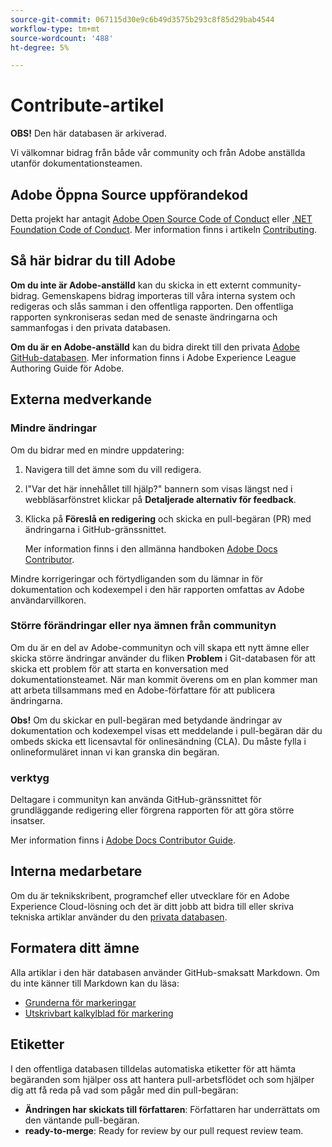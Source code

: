 ```yaml
---
source-git-commit: 067115d30e9c6b49d3575b293c8f85d29bab4544
workflow-type: tm+mt
source-wordcount: '488'
ht-degree: 5%

---
```

# Contribute-artikel

**OBS!** Den här databasen är arkiverad.

Vi välkomnar bidrag från både vår community och från Adobe anställda utanför dokumentationsteamen.

## Adobe Öppna Source uppförandekod

Detta projekt har antagit [Adobe Open Source Code of Conduct](code-of-conduct.md) eller [.NET Foundation Code of Conduct](https://dotnetfoundation.org/code-of-conduct). Mer information finns i artikeln [Contributing](contributing.md).

## Så här bidrar du till Adobe

**Om du inte är Adobe-anställd** kan du skicka in ett externt community-bidrag. Gemenskapens bidrag importeras till våra interna system och redigeras och slås samman i den offentliga rapporten. Den offentliga rapporten synkroniseras sedan med de senaste ändringarna och sammanfogas i den privata databasen.

**Om du är en Adobe-anställd** kan du bidra direkt till den privata [Adobe GitHub-databasen](https://git.corp.adobe.com/AdobeDocs/). Mer information finns i Adobe Experience League Authoring Guide för Adobe.

## Externa medverkande

### Mindre ändringar

Om du bidrar med en mindre uppdatering:

1. Navigera till det ämne som du vill redigera.
1. I&quot;Var det här innehållet till hjälp?&quot; bannern som visas längst ned i webbläsarfönstret klickar på **Detaljerade alternativ för feedback**.
1. Klicka på **Föreslå en redigering** och skicka en pull-begäran (PR) med ändringarna i GitHub-gränssnittet.

   Mer information finns i den allmänna handboken [Adobe Docs Contributor](https://experienceleague.adobe.com/docs/contributor/contributor-guide/introduction.html?lang=sv).

Mindre korrigeringar och förtydliganden som du lämnar in för dokumentation och kodexempel i den här rapporten omfattas av Adobe användarvillkoren.

### Större förändringar eller nya ämnen från communityn

Om du är en del av Adobe-communityn och vill skapa ett nytt ämne eller skicka större ändringar använder du fliken **Problem** i Git-databasen för att skicka ett problem för att starta en konversation med dokumentationsteamet. När man kommit överens om en plan kommer man att arbeta tillsammans med en Adobe-författare för att publicera ändringarna.

**Obs!** Om du skickar en pull-begäran med betydande ändringar av dokumentation och kodexempel visas ett meddelande i pull-begäran där du ombeds skicka ett licensavtal för onlinesändning (CLA). Du måste fylla i onlineformuläret innan vi kan granska din begäran.

### verktyg

Deltagare i communityn kan använda GitHub-gränssnittet för grundläggande redigering eller förgrena rapporten för att göra större insatser.

Mer information finns i [Adobe Docs Contributor Guide](https://experienceleague.adobe.com/docs/contributor/contributor-guide/introduction.html?lang=sv).

## Interna medarbetare

Om du är teknikskribent, programchef eller utvecklare för en Adobe Experience Cloud-lösning och det är ditt jobb att bidra till eller skriva tekniska artiklar använder du den [privata databasen](https://git.corp.adobe.com/AdobeDocs).

## Formatera ditt ämne

Alla artiklar i den här databasen använder GitHub-smaksatt Markdown. Om du inte känner till Markdown kan du läsa:

* [Grunderna för markeringar](https://help.github.com/articles/getting-started-with-writing-and-formatting-on-github/)
* [Utskrivbart kalkylblad för markering](https://guides.github.com/pdfs/markdown-cheatsheet-online.pdf)

## Etiketter

I den offentliga databasen tilldelas automatiska etiketter för att hämta begäranden som hjälper oss att hantera pull-arbetsflödet och som hjälper dig att få reda på vad som pågår med din pull-begäran:

* **Ändringen har skickats till författaren**: Författaren har underrättats om den väntande pull-begäran.
* **ready-to-merge**: Ready for review by our pull request review team.
